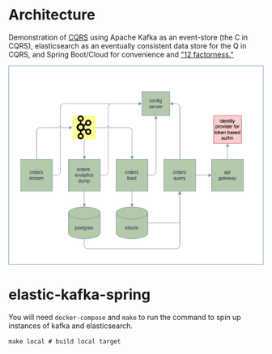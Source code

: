 # Architecture
Demonstration of [CQRS](https://martinfowler.com/bliki/CQRS.html) using Apache Kafka as an event-store (the C in CQRS), elasticsearch as an eventually consistent data store for the Q in CQRS, and Spring Boot/Cloud for convenience and ["12 factorness."](https://12factor.net/)

![High Level Architecture](./elastic-kafka-spring.drawio.png "architecture")

# elastic-kafka-spring
You will need `docker-compose` and `make` to run the command to spin up instances of kafka and elasticsearch. 
```
make local # build local target
```
